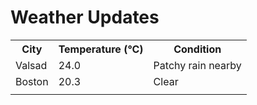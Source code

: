# Weather Updates

<!-- WEATHER-UPDATE-START -->
<table><tr><th>City</th><th>Temperature (°C)</th><th>Condition</th></tr><tr><td>Valsad</td><td>24.0</td><td>Patchy rain nearby</td></tr><tr><td>Boston</td><td>20.3</td><td>Clear</td></tr><tr><td></td><td></td><td></td></tr></table>
<!-- WEATHER-UPDATE-END -->
